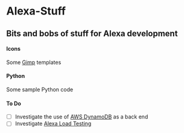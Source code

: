 # Alexa-Stuff

## Bits and bobs of stuff for Alexa development

#### Icons

Some [Gimp](https://www.gimp.org/) templates

#### Python

Some sample Python code

#### To Do

- [ ] Investigate the use of [AWS DynamoDB](https://aws.amazon.com/dynamodb/) as a back end
- [ ] Investigate [Alexa Load Testing](https://github.com/alexa/skill-sample-node-js-build-scale-test)
